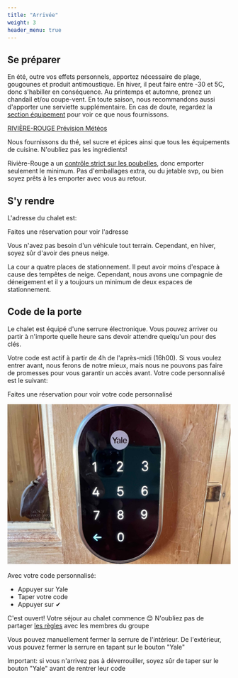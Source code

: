 ```yaml
---
title: "Arrivée"
weight: 3
header_menu: true
---
```


## Se préparer

En été, outre vos effets personnels, apportez nécessaire de plage, gougounes et produit antimoustique. En hiver, il peut faire entre -30 et 5C, donc s'habiller en conséquence. Au printemps et automne, prenez un chandail et/ou coupe-vent. En toute saison, nous recommandons aussi d'apporter une serviette supplémentaire. En cas de doute, regardez la [section équipement](https://abchalet.com/#equipemnent) pour voir ce que nous fournissons.

<a class="weatherwidget-io" href="https://forecast7.com/fr/46d41n74d87/riviere-rouge/" data-label_1="RIVIÈRE-ROUGE" data-label_2="Prévision Météos" data-theme="weather_one" rel="nofollow">RIVIÈRE-ROUGE Prévision Météos</a>
<script>
!function(d,s,id){var js,fjs=d.getElementsByTagName(s)[0];if(!d.getElementById(id)){js=d.createElement(s);js.id=id;js.src='https://weatherwidget.io/js/widget.min.js';fjs.parentNode.insertBefore(js,fjs);}}(document,'script','weatherwidget-io-js');
</script>

Nous fournissons du thé, sel sucre et épices ainsi que tous les équipements de cuisine. N'oubliez pas les ingrédients!

Rivière-Rouge a un [contrôle strict sur les poubelles](https://abchalet.com/#poubelles), donc emporter seulement le minimum. Pas d'emballages extra, ou du jetable svp, ou bien soyez prêts à les emporter avec vous au retour.

## S'y rendre

L'adresse du chalet est:

<div id="template-address">Faites une réservation pour voir l'adresse</div>

Vous n'avez pas besoin d'un véhicule tout terrain. Cependant, en hiver, soyez sûr d'avoir des pneus neige.

La cour a quatre places de stationnement. Il peut avoir moins d'espace à cause des tempêtes de neige. Cependant, nous avons une compagnie de déneigement et il y a toujours un minimum de deux espaces de stationnement.


## Code de la porte

Le chalet est équipé d'une serrure électronique. Vous pouvez arriver ou partir à n'importe quelle heure sans devoir attendre quelqu'un pour des clés.

Votre code est actif à partir de 4h de l'après-midi (16h00). Si vous voulez entrer avant, nous ferons de notre mieux, mais nous ne pouvons pas faire de promesses pour vous garantir un accès avant. Votre code personnalisé est le suivant:

<div id="template-guestcode">Faites une réservation pour voir votre code personnalisé</div>

![serrure yale](images/yale.jpeg)

Avec votre code personnalisé:

- Appuyer sur Yale
- Taper votre code
- Appuyer sur ✔︎

C'est ouvert! Votre séjour au chalet commence 😊 N'oubliez pas de partager [les règles](https://abchalet.com/#règles) avec les membres du groupe

Vous pouvez manuellement fermer la serrure de l'intérieur. De l'extérieur, vous pouvez fermer la serrure en tapant sur le bouton "Yale"

Important: si vous n'arrivez pas à déverrouiller, soyez sûr de taper sur le bouton "Yale" avant de rentrer leur code
